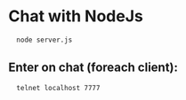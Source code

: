 # Chat with NodeJs

```bash
  node server.js
```

## Enter on chat (foreach client):

```bash
  telnet localhost 7777
```
